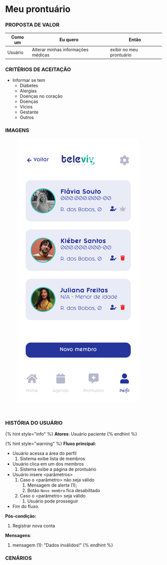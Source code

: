 # Meu prontuário

### PROPOSTA DE VALOR

| Como um | Eu quero                           | Então                    |
| ------- | ---------------------------------- | ------------------------ |
| Usuário | Alterar minhas informações médicas | exibir no meu prontuário |

### CRITÉRIOS DE ACEITAÇÃO

* Informar se tem
  * Diabetes
  * Alergias
  * Doenças no coração
  * Doenças
  * Vícios
  * Gestante
  * Outros

### IMAGENS

<div>

<figure><img src="../../../.gitbook/assets/Meu perfil.png" alt=""><figcaption></figcaption></figure>

 

<figure><img src="../../../.gitbook/assets/Prontuário.png" alt=""><figcaption></figcaption></figure>

</div>

### HISTÓRIA DO USUÁRIO

{% hint style="info" %}
**Atores**: Usuário paciente
{% endhint %}

{% hint style="warning" %}
**Fluxo principal:**

* Usuário acessa a área do perfil
  1. Sistema exibe lista de membros
* Usuário clica em um dos membros
  1. Sistema exibe a página de prontuário
* Usuário insere \<parâmetros>
  1. Caso o \<parâmetro> não seja válido
     1. Mensagem de alerta (1);
     2. Botão `Novo membro` fica desabilitado
  2. Caso o \<parâmetro> seja válido
     1. Usuário pode prosseguir
* Fim do fluxo.

**Pós-condição:**

1. Registrar nova conta

**Mensagens**:

1. mensagem (1): "Dados inválidos!"
{% endhint %}

### CENÁRIOS

```gherkin
```
